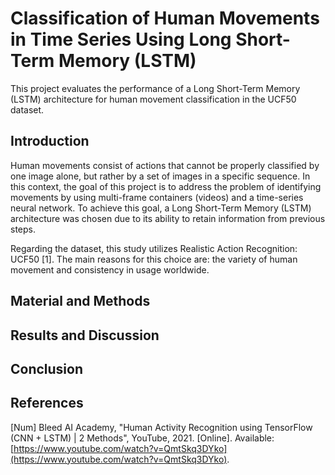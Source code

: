 # Classification of Human Movements in Time Series Using Long Short-Term Memory (LSTM)
This project evaluates the performance of a Long Short-Term Memory (LSTM) architecture for human movement classification in the UCF50 dataset. 

## Introduction
Human movements consist of actions that cannot be properly classified by one image alone, but rather by a set of images in a specific sequence. In this context, the goal of this project is to address the problem of identifying movements by using multi-frame containers (videos) and a time-series neural network. To achieve this goal,  a Long Short-Term Memory (LSTM) architecture was chosen due to its ability to retain information from previous steps. 

Regarding the dataset, this study utilizes Realistic Action Recognition: UCF50 [1]. The main reasons for this choice are: the variety of human movement and consistency in usage worldwide.

## Material and Methods


## Results and Discussion


## Conclusion


## References
[Num] Bleed AI Academy, "Human Activity Recognition using TensorFlow (CNN + LSTM) | 2 Methods", YouTube, 2021. [Online]. Available: [https://www.youtube.com/watch?v=QmtSkq3DYko](https://www.youtube.com/watch?v=QmtSkq3DYko).
